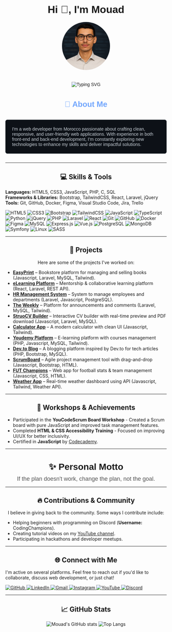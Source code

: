 <div style="text-align: center; font-family: Arial, sans-serif;">

  <p style="font-size: 32px; font-weight: bold; margin-bottom: 20px;">Hi 👋, I'm Mouad</p>

  <a href="https://github.com/MouadHallaffou">
    <img src="me.png" title="I'm Mouad" alt="Mouad's Profile Picture" style="border-radius: 50%; width: 150px; height: 150px; margin-bottom: 20px;" />
  </a>

  <p>
    <img src="https://readme-typing-svg.herokuapp.com?font=Fira+Code&weight=500&size=28&duration=3000&pause=1000&color=70A5FD&center=true&vCenter=true&width=435&lines=Web+Developer;Full+Stack+Developer;Tech+Enthusiast" alt="Typing SVG" style="margin-bottom: 20px;" />
  </p>

  <p style="font-size: 24px; font-weight: bold; color: #70A5FD; margin: 20px 0;">🚀 About Me</p>
  <p style="background-color: #0D1117; padding: 20px; border-radius: 6px; border: 1px solid #30363D; color: #C9D1D9; display: inline-block; text-align: left; max-width: 600px;">
    I'm a web developer from Morocco passionate about crafting clean, responsive, and user-friendly web applications. With experience in both front-end and back-end development, I'm constantly exploring new technologies to enhance my skills and deliver impactful solutions.
  </p>

</div>


---

<h2 align="center">💻 Skills & Tools</h2>
<p align="left">
  <strong>Languages:</strong> HTML5, CSS3, JavaScript, PHP, C, SQL <br/>
  <strong>Frameworks & Libraries:</strong> Bootstrap, TailwindCSS, React, Laravel, jQuery <br/>
  <strong>Tools:</strong> Git, GitHub, Docker, Figma, Visual Studio Code, Jira, Trello
</p>

<div align="left">
  <img src="https://cdn.jsdelivr.net/gh/devicons/devicon/icons/html5/html5-original.svg" height="40" alt="HTML5" />
  <img src="https://cdn.jsdelivr.net/gh/devicons/devicon/icons/css3/css3-original.svg" height="40" alt="CSS3" />
  <img src="https://cdn.jsdelivr.net/gh/devicons/devicon/icons/bootstrap/bootstrap-original.svg" height="40" alt="Bootstrap" />
  <img src="https://cdn.jsdelivr.net/gh/devicons/devicon/icons/tailwindcss/tailwindcss-original-wordmark.svg" height="40" alt="TailwindCSS" />
  <img src="https://cdn.jsdelivr.net/gh/devicons/devicon/icons/javascript/javascript-original.svg" height="40" alt="JavaScript" />
  <img src="https://cdn.jsdelivr.net/gh/devicons/devicon/icons/typescript/typescript-original.svg" height="40" alt="TypeScript" />
  <img src="https://cdn.jsdelivr.net/gh/devicons/devicon/icons/python/python-original.svg" height="40" alt="Python" />
  <img src="https://cdn.jsdelivr.net/gh/devicons/devicon/icons/jquery/jquery-original.svg" height="40" alt="jQuery" />
  <img src="https://cdn.jsdelivr.net/gh/devicons/devicon/icons/php/php-original.svg" height="40" alt="PHP" />
  <img src="https://cdn.jsdelivr.net/gh/devicons/devicon/icons/laravel/laravel-original.svg" height="40" alt="Laravel" />
  <img src="https://cdn.jsdelivr.net/gh/devicons/devicon/icons/react/react-original.svg" height="40" alt="React" />
  <img src="https://cdn.jsdelivr.net/gh/devicons/devicon/icons/git/git-original.svg" height="40" alt="Git" />
  <img src="https://cdn.jsdelivr.net/gh/devicons/devicon/icons/github/github-original.svg" height="40" alt="GitHub" />
  <img src="https://cdn.jsdelivr.net/gh/devicons/devicon/icons/docker/docker-original.svg" height="40" alt="Docker" />
  <img src="https://cdn.jsdelivr.net/gh/devicons/devicon/icons/figma/figma-original.svg" height="40" alt="Figma" />
  <img src="https://cdn.jsdelivr.net/gh/devicons/devicon/icons/mysql/mysql-original.svg" height="40" alt="MySQL" />
  <img src="https://cdn.jsdelivr.net/gh/devicons/devicon/icons/express/express-original.svg" height="40" alt="Express.js" />
  <img src="https://cdn.jsdelivr.net/gh/devicons/devicon/icons/vuejs/vuejs-original.svg" height="40" alt="Vue.js" />
  <img src="https://cdn.jsdelivr.net/gh/devicons/devicon/icons/postgresql/postgresql-original.svg" height="40" alt="PostgreSQL" />
  <img src="https://cdn.jsdelivr.net/gh/devicons/devicon/icons/mongodb/mongodb-original.svg" height="40" alt="MongoDB" />
  <img src="https://cdn.jsdelivr.net/gh/devicons/devicon/icons/symfony/symfony-original.svg" height="40" alt="Symfony" />
  <img src="https://cdn.jsdelivr.net/gh/devicons/devicon/icons/linux/linux-original.svg" height="40" alt="Linux" />
  <img src="https://cdn.jsdelivr.net/gh/devicons/devicon/icons/sass/sass-original.svg" height="40" alt="SASS" />
</div>

---

<h2 align="center">🎯 Projects</h2>
<p align="center">
  Here are some of the projects I've worked on:
</p>

<ul>
  <li><strong><a href="https://github.com/MouadHallaffou/EasyPrint">EasyPrint</a></strong> – Bookstore platform for managing and selling books (Javascript, Laravel, MySQL, Tailwind).</li>
  <li><strong><a href="https://github.com/MouadHallaffou/plateforme_mentorat">eLearning Platform</a></strong> – Mentorship & collaborative learning platform (React, Laravel, REST API).</li>
  <li><strong><a href="https://github.com/MouadHallaffou/Human-Resource-Management-System">HR Management System</a></strong> – System to manage employees and departments (Laravel, Javascript, PostgreSQL).</li>
  <li><strong><a href="https://github.com/MouadHallaffou/The_Weekly">The Weekly</a></strong> – Platform for announcements and comments (Laravel, MySQL, Tailwind).</li>
  <li><strong><a href="https://mouadhallaffou.github.io/Resume_Builder_StruoCV/">StruoCV Builder</a></strong> – Interactive CV builder with real-time preview and PDF download (Javascript, Laravel, MySQL).</li>
  <li><strong><a href="https://mouadhallaffou.github.io/Calculator/">Calculator App</a></strong> – A modern calculator with clean UI (Javascript, Tailwind).</li>
  <li><strong><a href="https://github.com/MouadHallaffou/Youdemy_plateform">Youdemy Platform</a></strong> – E-learning platform with courses management (PHP, Javascript, MySQL, Tailwind).</li>
  <li><strong><a href="https://github.com/MouadHallaffou/Dev.to_Blogging_Plateform">Dev.to Blog</a></strong> – A blogging platform inspired by Dev.to for tech articles (PHP, Bootstrap, MySQL).</li>
  <li><strong><a href="https://mouadhallaffou.github.io/YoucodeScrum-Board/">ScrumBoard</a></strong> – Agile project management tool with drag-and-drop (Javascript, Bootstrap, HTML).</li>
  <li><strong><a href="https://github.com/MouadHallaffou/FUT-Champions-Web-App-Ultimate-Team">FUT Champions</a></strong> – Web app for football stats & team management (Javascript, CSS, HTML).</li>
  <li><strong><a href="https://github.com/MouadHallaffou/Weather_App">Weather App</a></strong> – Real-time weather dashboard using API (Javascript, Tailwind, Weather API).</li>
</ul>

---

<h2 align="center">📅 Workshops & Achievements</h2>
<p align="center">
  <ul>
    <li>Participated in the <strong>YouCodeScrum Board Workshop</strong> - Created a Scrum board with pure JavaScript and improved task management features.</li>
    <li>Completed <strong>HTML & CSS Accessibility Training</strong> - Focused on improving UI/UX for better inclusivity.</li>
    <li>Certified in <strong>JavaScript</strong> by <a href="https://www.codecademy.com/">Codecademy</a>.</li>
  </ul>
</p>

---

<div style="text-align: center; font-family: Arial, sans-serif;">

  <h2 style="font-size: 28px; font-weight: bold; margin-bottom: 10px;">✨ Personal Motto</h2>

  <p style="font-size: 18px; color: #555; margin: 0 auto; max-width: 600px;">
    If the plan doesn't work, change the plan, not the goal.
  </p>

</div>

---

<h2 align="center">🔥 Contributions & Community</h2>
<p align="center">
  I believe in giving back to the community. Some ways I contribute include:
</p>
<ul>
  <li>Helping beginners with programming on Discord (<strong>Username:</strong> CodingChampions).</li>
  <li>Creating tutorial videos on my <a href="https://www.youtube.com/@CodingChampions">YouTube channel</a>.</li>
  <li>Participating in hackathons and developer meetups.</li>
</ul>

---

<h2 align="center">🌐 Connect with Me</h2>
<p align="left">
  I'm active on several platforms. Feel free to reach out if you'd like to collaborate, discuss web development, or just chat!
</p>
<div align="left">
  <a href="https://github.com/MouadHallaffou" target="_blank">
    <img src="https://img.shields.io/static/v1?message=GitHub&logo=github&label=&color=181717&logoColor=white&labelColor=&style=for-the-badge" alt="GitHub" />
  </a>
  <a href="https://www.linkedin.com/in/hallaffou-mouad-763409200/" target="_blank">
    <img src="https://img.shields.io/static/v1?message=LinkedIn&logo=linkedin&label=&color=0077B5&logoColor=white&labelColor=&style=for-the-badge" alt="LinkedIn" />
  </a>
  <a href="mailto:mouadhallaffou@gmail.com">
    <img src="https://img.shields.io/static/v1?message=Gmail&logo=gmail&label=&color=D14836&logoColor=white&labelColor=&style=for-the-badge" alt="Gmail" />
  </a>
  <a href="https://instagram.com/invites/contact/?i=1leifo22sgv82&utm_content=plkjh8q" target="_blank">
    <img src="https://img.shields.io/static/v1?message=Instagram&logo=instagram&label=&color=E4405F&logoColor=white&labelColor=&style=for-the-badge" alt="Instagram" />
  </a>
  <a href="https://www.youtube.com/@CodingChampions" target="_blank">
    <img src="https://img.shields.io/static/v1?message=YouTube&logo=youtube&label=&color=FF0000&logoColor=white&labelColor=&style=for-the-badge" alt="YouTube" />
  </a>
  <a href="https://discord.com" target="_blank">
    <img src="https://img.shields.io/static/v1?message=Discord&logo=discord&label=&color=7289DA&logoColor=white&labelColor=&style=for-the-badge" alt="Discord" />
  </a>
</div>

---


<h2 align="center">📈 GitHub Stats</h2>
<p align="center">
  <img src="https://github-readme-stats.vercel.app/api?username=MouadHallaffou&show_icons=true&theme=radical" alt="Mouad's GitHub stats" />
  <img src="https://github-readme-stats.vercel.app/api/top-langs/?username=MouadHallaffou&layout=compact&theme=radical" alt="Top Langs" />
</p>
